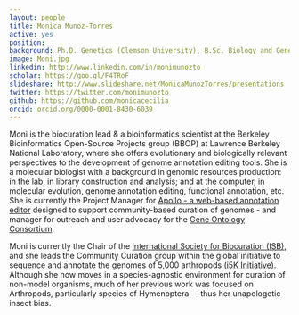 ```yaml
---
layout: people
title: Monica Munoz-Torres
active: yes
position: 
background: Ph.D. Genetics (Clemson University), B.Sc. Biology and Genetics (Universidad del Valle)
image: Moni.jpg
linkedin: http://www.linkedin.com/in/monimunozto
scholar: https://goo.gl/F4TRoF
slideshare: http://www.slideshare.net/MonicaMunozTorres/presentations
twitter: https://twitter.com/monimunozto
github: https://github.com/monicacecilia
orcid: orcid.org/0000-0001-8430-6039
---
```


Moni is the biocuration lead & a bioinformatics scientist at the Berkeley Bioinformatics Open-Source Projects group (BBOP) at Lawrence Berkeley National Laboratory, where she offers evolutionary and biologically relevant perspectives to the development of genome annotation editing tools. She is a molecular biologist with a background in genomic resources production: in the lab, in library construction and analysis; and at the computer, in molecular evolution, genome annotation editing, functional annotation, etc. She is currently the Project Manager for [Apollo - a web-based annotation editor](http://genomearchitect.org/) designed to support community-based curation of genomes - and manager for outreach and user advocacy for the [Gene Ontology Consortium](http://geneontology.org/).

Moni is currently the Chair of the [International Society for Biocuration (ISB)](http://biocuration.org/), and she leads the Community Curation group within the global initiative to sequence and annotate the genomes of 5,000 arthropods [(i5K Initiative)](http://i5k.github.io/). Although she now moves in a species-agnostic environment for curation of non-model organisms, much of her previous work was focused on Arthropods, particularly species of Hymenoptera -- thus her unapologetic insect bias.


